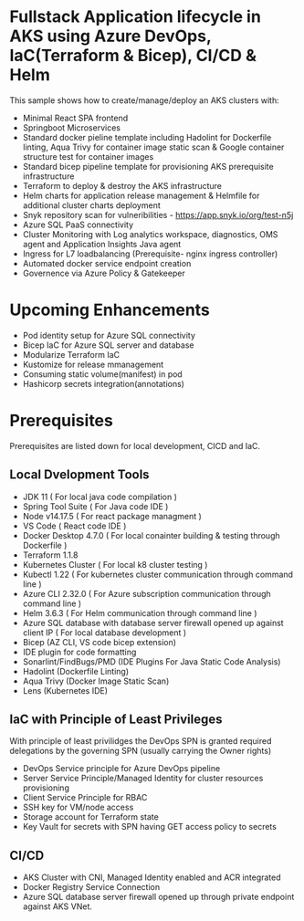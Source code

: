 
# Fullstack Application lifecycle in AKS using Azure DevOps, IaC(Terraform & Bicep), CI/CD & Helm
This sample shows how to create/manage/deploy an AKS clusters with:
- Minimal React SPA frontend 
- Springboot Microservices
- Standard docker pieline template including Hadolint for Dockerfile linting, Aqua Trivy for container image static scan & Google container structure test   for container images
- Standard bicep pipeline template for provisioning AKS prerequisite infrastructure 
- Terraform to deploy & destroy the AKS infrastructure
- Helm charts for application release management & Helmfile for additional cluster charts deployment 
- Snyk repository scan for vulneribilities - https://app.snyk.io/org/test-n5j
- Azure SQL PaaS connectivity
- Cluster Monitoring with Log analytics workspace, diagnostics, OMS agent and Application Insights Java agent 
- Ingress for L7 loadbalancing (Prerequisite- nginx ingress controller)
- Automated docker service endpoint creation
- Governence via Azure Policy & Gatekeeper

# Upcoming Enhancements
- Pod identity setup for Azure SQL connectivity 
- Bicep IaC for Azure SQL server and database 
- Modularize Terraform IaC
- Kustomize for release mmanagement
- Consuming static volume(manifest) in pod 
- Hashicorp secrets integration(annotations)  

# Prerequisites
Prerequisites are listed down for local development, CICD and IaC.

##  Local Dvelopment Tools
- JDK 11 ( For local java code compilation )
- Spring Tool Suite ( For Java code IDE )
- Node v14.17.5 ( For react package managment )
- VS Code ( React code IDE )
- Docker Desktop 4.7.0 ( For local conainter building & testing through Dockerfile )
- Terraform 1.1.8
- Kubernetes Cluster ( For local k8 cluster testing )
- Kubectl 1.22 ( For kubernetes cluster communication through command line )
- Azure CLI 2.32.0 ( For Azure subscription communication through command line )
- Helm 3.6.3 ( For Helm communication through command line )
- Azure SQL database with database server firewall opened up against client IP ( For local database development )
- Bicep (AZ CLI, VS code bicep extension)
- IDE plugin for code formatting
- Sonarlint/FindBugs/PMD (IDE Plugins For Java Static Code Analysis)
- Hadolint (Dockerfile Linting)
- Aqua Trivy (Docker Image Static Scan) 
- Lens (Kubernetes IDE)

## IaC with Principle of Least Privileges 
With principle of least privilidges the DevOps SPN is granted required delegations by the governing SPN (usually carrying the Owner rights)
- DevOps Service principle for Azure DevOps pipeline
- Server Service Principle/Managed Identity for cluster resources provisioning
- Client Service Principle for RBAC   
- SSH key for VM/node access
- Storage account for Terraform state
- Key Vault for secrets with SPN having GET access policy to secrets

## CI/CD 
- AKS Cluster with CNI, Managed Identity enabled and ACR integrated
- Docker Registry Service Connection
- Azure SQL database server firewall opened up through private endpoint against AKS VNet.

